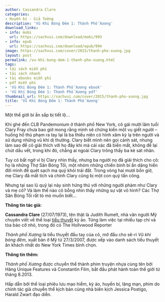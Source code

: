 ```yaml
---
author: Cassandra Clare
categories:
- Huyền bí - Giả Tưởng
description: 'Vũ Khí Bóng Đêm 1: Thành Phố Xương'
download_links:
- info: mobi
  url: https://sachvui.com/download/mobi/993
- info: epub
  url: https://sachvui.com/download/epub/994
image: https://sachvui.com/cover/2015/thanh-pho-xuong.jpg
layout: post
permalink: /vu-khi-bong-dem-1-thanh-pho-xuong.html
tags:
- tải sách miễn phí
- tải sách nhanh
- tải ebooks miễn phí
- pdf miễn phí
- 'Vũ Khí Bóng Đêm 1: Thành Phố Xương ebook'
- 'Vũ Khí Bóng Đêm 1: Thành Phố Xương pdf'
thumbnail_url: https://sachvui.com/cover/2015/thanh-pho-xuong.jpg
title: 'Vũ Khí Bóng Đêm 1: Thành Phố Xương'
---
```


 <div class="item-desc text-justify"> <p>Một thế giới bí ẩn sắp bị tiết lộ…</p><p>Khi ghé đến CLB Pandemonium ở thành phố New York, cô gái mười lăm tuổi Clary Fray chưa bao giờ mong rằng mình sẽ chứng kiến một vụ giết người – huống hồ thủ phạm ra tay lại là ba thiếu niên có hình xăm kỳ lạ trên người và sử dụng những vũ khí dị thường. Clary biết mình nên gọi cảnh sát, nhưng làm sao để cô giải thích với họ đây khi mà cái xác đã biến mất, không để lại chút dấu vết, trong khi đó, chẳng ai ngoài Clary trông thấy ba kẻ sát nhân.</p><p>Tuy có bất ngờ vì bị Clary nhìn thấy, nhưng ba người nọ đã giải thích cho cô: họ là những Thợ Săn Bóng Tối, một nhóm những chiến binh bí ẩn dâng hiến đời mình để quét sạch ma quỷ khỏi trái đất. Trong vòng hai mươi bốn giờ, mẹ Clary đã mất tích và chính Clary cũng bị một con quỷ tấn công.</p><p>Nhưng tại sao lũ quỷ lại nảy sinh hứng thú với những người phàm như Clary và mẹ cô? Và làm thế nào cô bỗng nhìn thấy những sự vật vô hình? Các Thợ Săn Bóng Tối rất tò mò muốn biết…</p><p><strong>Thông tin tác giả:</strong></p><p><strong>Cassandra Clare</strong> (27/07/1973), tên thật là Judith Rumelt, nhà văn người Mỹ chuyên viết về thể loại <a target="_blank" href="https://truyenfull.vn/">tiểu thuyết</a> kỳ ảo. Từng làm việc tại nhiều tạp chí và tòa báo cỡ nhỏ, trong đó có The Hollvwood Reporter</p><p><em>Thành phố Xương</em> là tiểu thuyết đầu tay của cô, mở đầu cho sê-ri <em>Vũ khí bóng đêm</em>, xuất bản ở Mỹ từ 27/3/2007, được xếp vào danh sách tiểu thuyết ăn khách nhất do New York Times bình chọn.</p><p><strong>Thông tin thêm:</strong></p><p><em>Thành phố Xương</em> được chuyển thể thành phim truyện nhựa cùng tên bởi Hãng Unique Features và Constantin Film, bắt đầu phát hành toàn thế giới từ tháng 8.2013.</p><p>Hấp dẫn bởi thể loại phiêu lưu mạo hiểm, kỳ ảo, huyền bí, lãng mạn, phim do chính tác giả chuyển thể kịch bản cùng nhà biên kịch Jessica Postigo, Harald Zwart đạo diễn.</p> </div>